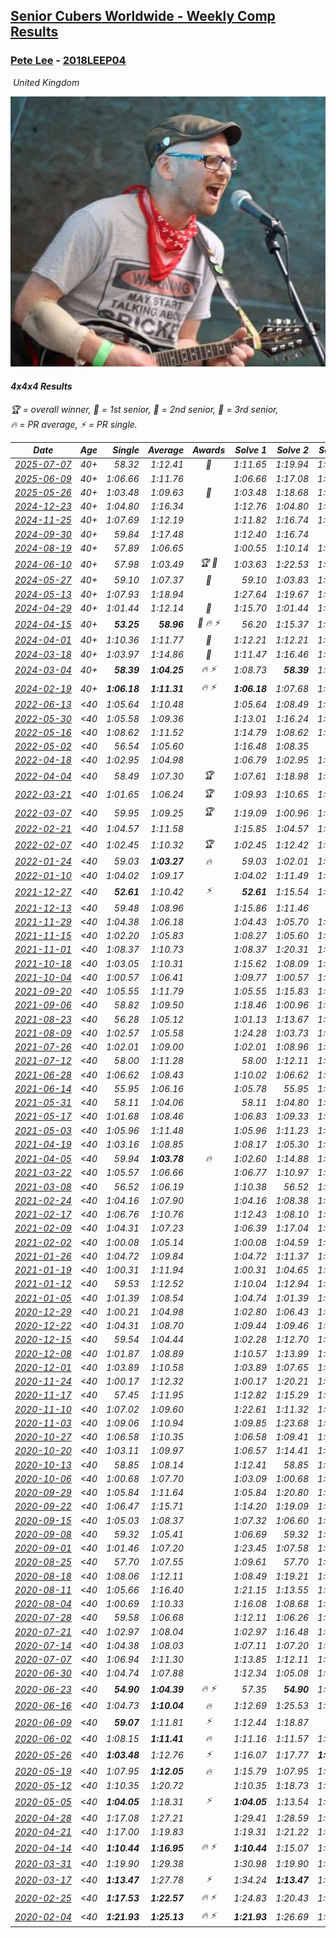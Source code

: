 <style>table {white-space: nowrap;}</style>
<link rel="stylesheet" type="text/css" href="/scw-comp/css/flags.css" />

## [Senior Cubers Worldwide - Weekly Comp Results](/scw-comp/results/)
### [Pete Lee](README.md) - [2018LEEP04](https://www.worldcubeassociation.org/persons/2018LEEP04?event=444)

<i class="flag flag-GB" />&nbsp;United Kingdom

![Pete Lee](1574700550.jpg)

#### 4x4x4 Results

<span style="white-space: nowrap;">🏆 = overall winner</span>, <span style="white-space: nowrap;">🥇 = 1st senior</span>, <span style="white-space: nowrap;">🥈 = 2nd senior</span>, <span style="white-space: nowrap;">🥉 = 3rd senior</span>, <span style="white-space: nowrap;">🔥 = PR average</span>, <span style="white-space: nowrap;">⚡ = PR single</span>.

| Date | Age | Single | Average | Awards | Solve 1 | Solve 2 | Solve 3 | Solve 4 | Solve 5 | Video |
| :--: | :--: | --: | --: | :--: | --: | --: | --: | --: | --: | :-- |
| [2025-07-07](../../results/2025-07-07/444.md) | 40+ | 58.32 | 1:12.41 | 🥉 | 1:11.65 | 1:19.94 | 1:34.25 | 58.32 | 1:05.64 | [Desktop](https://www.facebook.com/events/1058133109253286/permalink/1067383301661600) / [Mobile](https://m.facebook.com/events/1058133109253286?view=permalink&id=1067383301661600) |
| [2025-06-09](../../results/2025-06-09/444.md) | 40+ | 1:06.66 | 1:11.76 |  | 1:06.66 | 1:17.08 | 1:16.62 | 1:06.97 | 1:11.68 | [Desktop](https://www.facebook.com/events/2080552229022879/permalink/2091209071290528) / [Mobile](https://m.facebook.com/events/2080552229022879?view=permalink&id=2091209071290528) |
| [2025-05-26](../../results/2025-05-26/444.md) | 40+ | 1:03.48 | 1:09.63 | 🥉 | 1:03.48 | 1:18.68 | 1:13.70 | 1:05.79 | 1:09.40 | [Desktop](https://www.facebook.com/events/682673204539262/permalink/692027800270469) / [Mobile](https://m.facebook.com/events/682673204539262?view=permalink&id=692027800270469) |
| [2024-12-23](../../results/2024-12-23/444.md) | 40+ | 1:04.80 | 1:16.34 |  | 1:12.76 | 1:04.80 | 1:14.03 | 1:22.22 | 1:22.74 | [Desktop](https://www.facebook.com/events/611146718114819/permalink/615709984325159) / [Mobile](https://m.facebook.com/events/611146718114819?view=permalink&id=615709984325159) |
| [2024-11-25](../../results/2024-11-25/444.md) | 40+ | 1:07.69 | 1:12.19 |  | 1:11.82 | 1:16.74 | 1:12.53 | 1:12.23 | 1:07.69 | [Desktop](https://www.facebook.com/events/568276315811932/permalink/576708014968762) / [Mobile](https://m.facebook.com/events/568276315811932?view=permalink&id=576708014968762) |
| [2024-09-30](../../results/2024-09-30/444.md) | 40+ | 59.84 | 1:17.48 |  | 1:12.40 | 1:16.74 | 59.84 | 1:23.30 | 1:27.88 | [Desktop](https://www.facebook.com/events/1448319499191380/permalink/1457936831562980) / [Mobile](https://m.facebook.com/events/1448319499191380?view=permalink&id=1457936831562980) |
| [2024-08-19](../../results/2024-08-19/444.md) | 40+ | 57.89 | 1:06.65 |  | 1:00.55 | 1:10.14 | 1:09.27 | 1:11.70 | 57.89 | [Desktop](https://www.facebook.com/events/969856414942868/permalink/978132860781890) / [Mobile](https://m.facebook.com/events/969856414942868?view=permalink&id=978132860781890) |
| [2024-06-10](../../results/2024-06-10/444.md) | 40+ | 57.98 | 1:03.49 | 🏆 🥇 | 1:03.63 | 1:22.53 | 1:03.06 | 1:03.77 | 57.98 | [Desktop](https://www.facebook.com/events/804039971828225/permalink/807233281508894) / [Mobile](https://m.facebook.com/events/804039971828225?view=permalink&id=807233281508894) |
| [2024-05-27](../../results/2024-05-27/444.md) | 40+ | 59.10 | 1:07.37 | 🥉 | 59.10 | 1:03.83 | 1:17.12 | 1:09.73 | 1:08.54 | [Desktop](https://www.facebook.com/events/476090921456450/permalink/483927307339478) / [Mobile](https://m.facebook.com/events/476090921456450?view=permalink&id=483927307339478) |
| [2024-05-13](../../results/2024-05-13/444.md) | 40+ | 1:07.93 | 1:18.94 |  | 1:27.64 | 1:19.67 | 1:07.93 | 1:19.16 | 1:18.00 | [Desktop](https://www.facebook.com/events/849366597233542/permalink/858592579644277) / [Mobile](https://m.facebook.com/events/849366597233542?view=permalink&id=858592579644277) |
| [2024-04-29](../../results/2024-04-29/444.md) | 40+ | 1:01.44 | 1:12.14 | 🥉 | 1:15.70 | 1:01.44 | 1:23.92 | 1:10.57 | 1:10.15 | [Desktop](https://www.facebook.com/events/457727373442774/permalink/466490342566477) / [Mobile](https://m.facebook.com/events/457727373442774?view=permalink&id=466490342566477) |
| [2024-04-15](../../results/2024-04-15/444.md) | 40+ | **53.25** | **58.96** | 🥈 🔥 ⚡ | 56.20 | 1:15.37 | 1:03.80 | **53.25** | 56.89 | [Desktop](https://www.facebook.com/events/824973009507415/permalink/832045538800162) / [Mobile](https://m.facebook.com/events/824973009507415?view=permalink&id=832045538800162) |
| [2024-04-01](../../results/2024-04-01/444.md) | 40+ | 1:10.36 | 1:11.77 | 🥉 | 1:12.21 | 1:12.21 | 1:10.36 | 1:10.88 | 1:15.80 | [Desktop](https://www.facebook.com/events/3767623586842150/permalink/3776032652667910) / [Mobile](https://m.facebook.com/events/3767623586842150?view=permalink&id=3776032652667910) |
| [2024-03-18](../../results/2024-03-18/444.md) | 40+ | 1:03.97 | 1:14.86 | 🥉 | 1:11.47 | 1:16.46 | 1:16.66 | 1:03.97 | DNF | [Desktop](https://www.facebook.com/events/386186517521787/permalink/394154786724960) / [Mobile](https://m.facebook.com/events/386186517521787?view=permalink&id=394154786724960) |
| [2024-03-04](../../results/2024-03-04/444.md) | 40+ | **58.39** | **1:04.25** | 🔥 ⚡ | 1:08.73 | **58.39** | 1:04.74 | 1:02.02 | 1:06.00 | [Desktop](https://www.facebook.com/events/3564311457163699/permalink/3572280569700121) / [Mobile](https://m.facebook.com/events/3564311457163699?view=permalink&id=3572280569700121) |
| [2024-02-19](../../results/2024-02-19/444.md) | 40+ | **1:06.18** | **1:11.31** | 🔥 ⚡ | **1:06.18** | 1:07.68 | 1:10.24 | 1:33.45 | 1:16.00 | [Desktop](https://www.facebook.com/events/937364477878870/permalink/944347817180536) / [Mobile](https://m.facebook.com/events/937364477878870?view=permalink&id=944347817180536) |
| [2022-06-13](../../results/2022-06-13/444.md) | <40 | 1:05.64 | 1:10.48 |  | 1:05.64 | 1:08.49 | 1:20.46 | 1:14.37 | 1:08.57 | [Desktop](https://www.facebook.com/events/515728940298305/permalink/522891512915381) / [Mobile](https://m.facebook.com/events/515728940298305?view=permalink&id=522891512915381) |
| [2022-05-30](../../results/2022-05-30/444.md) | <40 | 1:05.58 | 1:09.36 |  | 1:13.01 | 1:16.24 | 1:07.41 | 1:05.58 | 1:07.65 | [Desktop](https://www.facebook.com/events/1031249797503298/permalink/1039674686660809) / [Mobile](https://m.facebook.com/events/1031249797503298?view=permalink&id=1039674686660809) |
| [2022-05-16](../../results/2022-05-16/444.md) | <40 | 1:08.62 | 1:11.52 |  | 1:14.79 | 1:08.62 | 1:11.10 | 1:10.58 | 1:12.89 | [Desktop](https://www.facebook.com/events/335240368547011/permalink/342986967772351) / [Mobile](https://m.facebook.com/events/335240368547011?view=permalink&id=342986967772351) |
| [2022-05-02](../../results/2022-05-02/444.md) | <40 | 56.54 | 1:05.60 |  | 1:16.48 | 1:08.35 | 56.54 | 1:06.44 | 1:02.02 | [Desktop](https://www.facebook.com/events/766988371376362/permalink/772111880864011) / [Mobile](https://m.facebook.com/events/766988371376362?view=permalink&id=772111880864011) |
| [2022-04-18](../../results/2022-04-18/444.md) | <40 | 1:02.95 | 1:04.98 |  | 1:06.79 | 1:02.95 | 1:03.84 | 1:08.38 | 1:04.30 | [Desktop](https://www.facebook.com/events/651121915952604/permalink/655728205491975) / [Mobile](https://m.facebook.com/events/651121915952604?view=permalink&id=655728205491975) |
| [2022-04-04](../../results/2022-04-04/444.md) | <40 | 58.49 | 1:07.30 | 🏆 | 1:07.61 | 1:18.98 | 1:03.64 | 1:10.65 | 58.49 | [Desktop](https://www.facebook.com/events/405703218032158/permalink/412479560687857) / [Mobile](https://m.facebook.com/events/405703218032158?view=permalink&id=412479560687857) |
| [2022-03-21](../../results/2022-03-21/444.md) | <40 | 1:01.65 | 1:06.24 | 🏆 | 1:09.93 | 1:10.65 | 1:04.86 | 1:03.92 | 1:01.65 | [Desktop](https://www.facebook.com/events/498666361787423/permalink/507082617612464) / [Mobile](https://m.facebook.com/events/498666361787423?view=permalink&id=507082617612464) |
| [2022-03-07](../../results/2022-03-07/444.md) | <40 | 59.95 | 1:09.25 | 🏆 | 1:19.09 | 1:00.96 | 1:18.27 | 1:08.51 | 59.95 | [Desktop](https://www.facebook.com/events/535512814493645/permalink/539007430810850) / [Mobile](https://m.facebook.com/events/535512814493645?view=permalink&id=539007430810850) |
| [2022-02-21](../../results/2022-02-21/444.md) | <40 | 1:04.57 | 1:11.58 |  | 1:15.85 | 1:04.57 | 1:06.71 | 1:22.02 | 1:12.19 | [Desktop](https://www.facebook.com/events/627504321814800/permalink/631344294764136) / [Mobile](https://m.facebook.com/events/627504321814800?view=permalink&id=631344294764136) |
| [2022-02-07](../../results/2022-02-07/444.md) | <40 | 1:02.45 | 1:10.32 | 🏆 | 1:02.45 | 1:12.42 | 1:22.08 | 1:10.95 | 1:07.60 | [Desktop](https://www.facebook.com/events/348205073823528/permalink/355747843069251) / [Mobile](https://m.facebook.com/events/348205073823528?view=permalink&id=355747843069251) |
| [2022-01-24](../../results/2022-01-24/444.md) | <40 | 59.03 | **1:03.27** | 🔥 | 59.03 | 1:02.01 | 1:03.92 | 1:03.88 | 1:13.03 | [Desktop](https://www.facebook.com/events/344062540912272/permalink/352492116735981) / [Mobile](https://m.facebook.com/events/344062540912272?view=permalink&id=352492116735981) |
| [2022-01-10](../../results/2022-01-10/444.md) | <40 | 1:04.02 | 1:09.17 |  | 1:04.02 | 1:11.49 | 1:18.49 | 1:08.27 | 1:07.74 | [Desktop](https://www.facebook.com/events/895021754505723/permalink/902426963765202) / [Mobile](https://m.facebook.com/events/895021754505723?view=permalink&id=902426963765202) |
| [2021-12-27](../../results/2021-12-27/444.md) | <40 | **52.61** | 1:10.42 | ⚡ | **52.61** | 1:15.54 | 1:04.86 | 1:15.43 | 1:10.96 | [Desktop](https://www.facebook.com/events/364077578855426/permalink/372172898045894) / [Mobile](https://m.facebook.com/events/364077578855426?view=permalink&id=372172898045894) |
| [2021-12-13](../../results/2021-12-13/444.md) | <40 | 59.48 | 1:08.96 |  | 1:15.86 | 1:11.46 | 59.48 | 1:06.86 | 1:08.57 | [Desktop](https://www.facebook.com/events/924976574796430/permalink/928187347808686) / [Mobile](https://m.facebook.com/events/924976574796430?view=permalink&id=928187347808686) |
| [2021-11-29](../../results/2021-11-29/444.md) | <40 | 1:04.38 | 1:06.18 |  | 1:04.43 | 1:05.70 | 1:08.41 | 1:04.38 | 1:17.79 | [Desktop](https://www.facebook.com/events/293852429335502/permalink/297867612267317) / [Mobile](https://m.facebook.com/events/293852429335502?view=permalink&id=297867612267317) |
| [2021-11-15](../../results/2021-11-15/444.md) | <40 | 1:02.20 | 1:05.83 |  | 1:08.27 | 1:05.60 | 1:25.58 | 1:02.20 | 1:03.62 | [Desktop](https://www.facebook.com/events/1073199523496198/permalink/1076792619803555) / [Mobile](https://m.facebook.com/events/1073199523496198?view=permalink&id=1076792619803555) |
| [2021-11-01](../../results/2021-11-01/444.md) | <40 | 1:08.37 | 1:10.73 |  | 1:08.37 | 1:20.31 | 1:09.83 | 1:11.86 | 1:10.51 | [Desktop](https://www.facebook.com/events/1122485874951081/permalink/1126744451191890) / [Mobile](https://m.facebook.com/events/1122485874951081?view=permalink&id=1126744451191890) |
| [2021-10-18](../../results/2021-10-18/444.md) | <40 | 1:03.05 | 1:10.31 |  | 1:15.62 | 1:08.09 | 1:03.05 | 1:07.23 | 1:52.77 | [Desktop](https://www.facebook.com/events/917344582209340/permalink/922173081726490) / [Mobile](https://m.facebook.com/events/917344582209340?view=permalink&id=922173081726490) |
| [2021-10-04](../../results/2021-10-04/444.md) | <40 | 1:00.57 | 1:06.41 |  | 1:09.77 | 1:00.57 | 1:10.23 | 1:01.69 | 1:07.77 | [Desktop](https://www.facebook.com/events/150603127207792/permalink/158628983071873) / [Mobile](https://m.facebook.com/events/150603127207792?view=permalink&id=158628983071873) |
| [2021-09-20](../../results/2021-09-20/444.md) | <40 | 1:05.55 | 1:11.79 |  | 1:05.55 | 1:15.83 | 1:10.00 | 1:11.54 | 1:13.82 | [Desktop](https://www.facebook.com/events/4223726381008841/permalink/4246258928755586) / [Mobile](https://m.facebook.com/events/4223726381008841?view=permalink&id=4246258928755586) |
| [2021-09-06](../../results/2021-09-06/444.md) | <40 | 58.82 | 1:09.50 |  | 1:18.46 | 1:00.96 | 1:15.09 | 1:12.45 | 58.82 | [Desktop](https://www.facebook.com/events/899313470960376/permalink/903626163862440) / [Mobile](https://m.facebook.com/events/899313470960376?view=permalink&id=903626163862440) |
| [2021-08-23](../../results/2021-08-23/444.md) | <40 | 56.28 | 1:05.12 |  | 1:01.13 | 1:13.67 | 1:05.36 | 1:08.86 | 56.28 | [Desktop](https://www.facebook.com/events/1108693076205590/permalink/1117604428647788) / [Mobile](https://m.facebook.com/events/1108693076205590?view=permalink&id=1117604428647788) |
| [2021-08-09](../../results/2021-08-09/444.md) | <40 | 1:02.57 | 1:05.58 |  | 1:24.28 | 1:03.73 | 1:02.57 | 1:08.63 | 1:04.37 | [Desktop](https://www.facebook.com/events/2863148610663733/permalink/2872155406429720) / [Mobile](https://m.facebook.com/events/2863148610663733?view=permalink&id=2872155406429720) |
| [2021-07-26](../../results/2021-07-26/444.md) | <40 | 1:02.01 | 1:09.00 |  | 1:02.01 | 1:08.96 | 1:17.39 | 1:13.09 | 1:04.96 | [Desktop](https://www.facebook.com/events/210838191047415/permalink/220265066771394) / [Mobile](https://m.facebook.com/events/210838191047415?view=permalink&id=220265066771394) |
| [2021-07-12](../../results/2021-07-12/444.md) | <40 | 58.00 | 1:11.28 |  | 58.00 | 1:12.11 | 1:16.15 | 1:12.75 | 1:08.97 | [Desktop](https://www.facebook.com/events/3019269651530977/permalink/3034396500018292) / [Mobile](https://m.facebook.com/events/3019269651530977?view=permalink&id=3034396500018292) |
| [2021-06-28](../../results/2021-06-28/444.md) | <40 | 1:06.62 | 1:08.43 |  | 1:10.02 | 1:06.62 | 1:06.62 | 1:08.65 | 1:13.27 | [Desktop](https://www.facebook.com/events/248738199926629/permalink/253937302740052) / [Mobile](https://m.facebook.com/events/248738199926629?view=permalink&id=253937302740052) |
| [2021-06-14](../../results/2021-06-14/444.md) | <40 | 55.95 | 1:06.16 |  | 1:05.78 | 55.95 | 1:13.11 | 1:02.01 | 1:10.70 | [Desktop](https://www.facebook.com/events/833966864162581/permalink/842109153348352) / [Mobile](https://m.facebook.com/events/833966864162581?view=permalink&id=842109153348352) |
| [2021-05-31](../../results/2021-05-31/444.md) | <40 | 58.11 | 1:04.06 |  | 58.11 | 1:04.80 | 1:06.08 | 1:01.31 | 1:11.14 | [Desktop](https://www.facebook.com/events/1677723082618127/permalink/1686040181786417) / [Mobile](https://m.facebook.com/events/1677723082618127?view=permalink&id=1686040181786417) |
| [2021-05-17](../../results/2021-05-17/444.md) | <40 | 1:01.68 | 1:08.46 |  | 1:06.83 | 1:09.33 | 1:14.92 | 1:01.68 | 1:09.22 | [Desktop](https://www.facebook.com/events/373354890741855/permalink/377512433659434) / [Mobile](https://m.facebook.com/events/373354890741855?view=permalink&id=377512433659434) |
| [2021-05-03](../../results/2021-05-03/444.md) | <40 | 1:05.96 | 1:11.48 |  | 1:05.96 | 1:11.23 | 1:11.94 | 1:11.27 | 1:13.94 | [Desktop](https://www.facebook.com/events/158701836186375/permalink/166337698756122) / [Mobile](https://m.facebook.com/events/158701836186375?view=permalink&id=166337698756122) |
| [2021-04-19](../../results/2021-04-19/444.md) | <40 | 1:03.16 | 1:08.85 |  | 1:08.17 | 1:05.30 | 1:13.09 | 1:16.61 | 1:03.16 | [Desktop](https://www.facebook.com/events/1009195762821458/permalink/1017226465351721) / [Mobile](https://m.facebook.com/events/1009195762821458?view=permalink&id=1017226465351721) |
| [2021-04-05](../../results/2021-04-05/444.md) | <40 | 59.94 | **1:03.78** | 🔥 | 1:02.60 | 1:14.88 | 1:02.76 | 1:05.99 | 59.94 | [Desktop](https://www.facebook.com/events/2619499895016321/permalink/2624215264544784) / [Mobile](https://m.facebook.com/events/2619499895016321?view=permalink&id=2624215264544784) |
| [2021-03-22](../../results/2021-03-22/444.md) | <40 | 1:05.57 | 1:06.66 |  | 1:06.77 | 1:10.97 | 1:07.49 | 1:05.57 | 1:05.72 | [Desktop](https://www.facebook.com/events/2537500386546221/permalink/2541297586166501) / [Mobile](https://m.facebook.com/events/2537500386546221?view=permalink&id=2541297586166501) |
| [2021-03-08](../../results/2021-03-08/444.md) | <40 | 56.52 | 1:06.19 |  | 1:10.38 | 56.52 | 1:01.99 | 1:06.21 | 1:27.99 | [Desktop](https://www.facebook.com/events/161142189072151/permalink/166848628501507) / [Mobile](https://m.facebook.com/events/161142189072151?view=permalink&id=166848628501507) |
| [2021-02-24](../../results/2021-02-24/444.md) | <40 | 1:04.16 | 1:07.90 |  | 1:04.16 | 1:08.38 | 1:06.39 | 1:08.93 | 1:14.84 | [Desktop](https://www.facebook.com/events/256148192722702/permalink/259416769062511) / [Mobile](https://m.facebook.com/events/256148192722702?view=permalink&id=259416769062511) |
| [2021-02-17](../../results/2021-02-17/444.md) | <40 | 1:06.76 | 1:10.76 |  | 1:12.43 | 1:08.10 | 1:12.92 | 1:06.76 | 1:11.76 | [Desktop](https://www.facebook.com/events/1341827372862028/permalink/1343320182712747) / [Mobile](https://m.facebook.com/events/1341827372862028?view=permalink&id=1343320182712747) |
| [2021-02-09](../../results/2021-02-09/444.md) | <40 | 1:04.31 | 1:07.23 |  | 1:06.39 | 1:17.04 | 1:04.31 | 1:05.43 | 1:09.87 | [Desktop](https://www.facebook.com/events/1072787469872680/permalink/1075037299647697) / [Mobile](https://m.facebook.com/events/1072787469872680?view=permalink&id=1075037299647697) |
| [2021-02-02](../../results/2021-02-02/444.md) | <40 | 1:00.08 | 1:05.14 |  | 1:00.08 | 1:04.59 | 1:09.55 | 1:03.40 | 1:07.42 | [Desktop](https://www.facebook.com/events/419241732746821/permalink/421025732568421) / [Mobile](https://m.facebook.com/events/419241732746821?view=permalink&id=421025732568421) |
| [2021-01-26](../../results/2021-01-26/444.md) | <40 | 1:04.72 | 1:09.84 |  | 1:04.72 | 1:11.37 | 1:07.02 | 1:11.14 | DNF | [Desktop](https://www.facebook.com/events/886756952081472/permalink/888942635196237) / [Mobile](https://m.facebook.com/events/886756952081472?view=permalink&id=888942635196237) |
| [2021-01-19](../../results/2021-01-19/444.md) | <40 | 1:00.31 | 1:11.94 |  | 1:00.31 | 1:04.65 | 1:08.97 | DNF | 1:22.19 | [Desktop](https://www.facebook.com/events/801984480354340/permalink/803477243538397) / [Mobile](https://m.facebook.com/events/801984480354340?view=permalink&id=803477243538397) |
| [2021-01-12](../../results/2021-01-12/444.md) | <40 | 59.53 | 1:12.52 |  | 1:10.04 | 1:12.94 | 1:14.57 | 59.53 | 1:16.53 | [Desktop](https://www.facebook.com/events/412251730086008/permalink/414031893241325) / [Mobile](https://m.facebook.com/events/412251730086008?view=permalink&id=414031893241325) |
| [2021-01-05](../../results/2021-01-05/444.md) | <40 | 1:01.39 | 1:08.54 |  | 1:04.74 | 1:01.39 | 1:13.55 | 1:07.33 | 1:14.80 | [Desktop](https://www.facebook.com/events/438895340619582/permalink/441040477071735) / [Mobile](https://m.facebook.com/events/438895340619582?view=permalink&id=441040477071735) |
| [2020-12-29](../../results/2020-12-29/444.md) | <40 | 1:00.21 | 1:04.98 |  | 1:02.80 | 1:06.43 | 1:05.72 | 1:00.21 | 1:17.51 | [Desktop](https://www.facebook.com/events/1086076581855919/permalink/1088779111585666) / [Mobile](https://m.facebook.com/events/1086076581855919?view=permalink&id=1088779111585666) |
| [2020-12-22](../../results/2020-12-22/444.md) | <40 | 1:04.31 | 1:08.70 |  | 1:09.44 | 1:09.46 | 1:07.19 | 1:04.31 | 1:20.84 | [Desktop](https://www.facebook.com/events/202563571576862/permalink/204604308039455) / [Mobile](https://m.facebook.com/events/202563571576862?view=permalink&id=204604308039455) |
| [2020-12-15](../../results/2020-12-15/444.md) | <40 | 59.54 | 1:04.44 |  | 1:02.28 | 1:12.70 | 1:07.13 | 1:03.92 | 59.54 | [Desktop](https://www.facebook.com/events/380879093195746/permalink/384339859516336) / [Mobile](https://m.facebook.com/events/380879093195746?view=permalink&id=384339859516336) |
| [2020-12-08](../../results/2020-12-08/444.md) | <40 | 1:01.87 | 1:08.89 |  | 1:10.57 | 1:13.99 | 1:01.87 | 1:06.82 | 1:09.28 | [Desktop](https://www.facebook.com/events/209111367450307/permalink/211751080519669) / [Mobile](https://m.facebook.com/events/209111367450307?view=permalink&id=211751080519669) |
| [2020-12-01](../../results/2020-12-01/444.md) | <40 | 1:03.89 | 1:10.58 |  | 1:03.89 | 1:07.65 | 1:11.65 | 1:12.43 | 1:12.57 | [Desktop](https://www.facebook.com/events/1067911153659963/permalink/1070698346714577) / [Mobile](https://m.facebook.com/events/1067911153659963?view=permalink&id=1070698346714577) |
| [2020-11-24](../../results/2020-11-24/444.md) | <40 | 1:00.17 | 1:12.32 |  | 1:00.17 | 1:20.21 | 1:13.00 | 1:08.59 | 1:15.37 | [Desktop](https://www.facebook.com/events/383885642947563/permalink/387160735953387) / [Mobile](https://m.facebook.com/events/383885642947563?view=permalink&id=387160735953387) |
| [2020-11-17](../../results/2020-11-17/444.md) | <40 | 57.45 | 1:11.95 |  | 1:12.82 | 1:15.29 | 1:07.73 | 57.45 | 1:19.97 | [Desktop](https://www.facebook.com/events/385577379164063/permalink/388245622230572) / [Mobile](https://m.facebook.com/events/385577379164063?view=permalink&id=388245622230572) |
| [2020-11-10](../../results/2020-11-10/444.md) | <40 | 1:07.02 | 1:09.60 |  | 1:22.61 | 1:11.32 | 1:07.02 | 1:07.21 | 1:10.28 | [Desktop](https://www.facebook.com/events/2956286364603224/permalink/2962447210653806) / [Mobile](https://m.facebook.com/events/2956286364603224?view=permalink&id=2962447210653806) |
| [2020-11-03](../../results/2020-11-03/444.md) | <40 | 1:09.06 | 1:10.94 |  | 1:09.85 | 1:23.68 | 1:11.93 | 1:11.03 | 1:09.06 | [Desktop](https://www.facebook.com/events/391709741873523/permalink/396196594758171) / [Mobile](https://m.facebook.com/events/391709741873523?view=permalink&id=396196594758171) |
| [2020-10-27](../../results/2020-10-27/444.md) | <40 | 1:06.58 | 1:10.35 |  | 1:06.58 | 1:09.41 | 1:17.48 | 1:14.76 | 1:06.88 | [Desktop](https://www.facebook.com/events/1621959871298390/permalink/1626846787476365) / [Mobile](https://m.facebook.com/events/1621959871298390?view=permalink&id=1626846787476365) |
| [2020-10-20](../../results/2020-10-20/444.md) | <40 | 1:03.11 | 1:09.97 |  | 1:06.57 | 1:14.41 | 1:15.29 | 1:08.93 | 1:03.11 | [Desktop](https://www.facebook.com/events/758279974902955/permalink/762416451155974) / [Mobile](https://m.facebook.com/events/758279974902955?view=permalink&id=762416451155974) |
| [2020-10-13](../../results/2020-10-13/444.md) | <40 | 58.85 | 1:08.14 |  | 1:12.41 | 58.85 | 1:07.08 | 1:08.92 | 1:08.41 | [Desktop](https://www.facebook.com/events/746942356162446/permalink/751521159037899) / [Mobile](https://m.facebook.com/events/746942356162446?view=permalink&id=751521159037899) |
| [2020-10-06](../../results/2020-10-06/444.md) | <40 | 1:00.68 | 1:07.70 |  | 1:03.09 | 1:00.68 | 1:08.34 | 1:11.68 | DNF | [Desktop](https://www.facebook.com/events/2766581680255939/permalink/2771428273104613) / [Mobile](https://m.facebook.com/events/2766581680255939?view=permalink&id=2771428273104613) |
| [2020-09-29](../../results/2020-09-29/444.md) | <40 | 1:05.84 | 1:11.64 |  | 1:05.84 | 1:20.80 | 1:10.79 | 1:17.73 | 1:06.41 | [Desktop](https://www.facebook.com/events/427181104911253/permalink/430133827949314) / [Mobile](https://m.facebook.com/events/427181104911253?view=permalink&id=430133827949314) |
| [2020-09-22](../../results/2020-09-22/444.md) | <40 | 1:06.47 | 1:15.71 |  | 1:14.20 | 1:19.09 | 1:06.47 | 1:23.57 | 1:13.85 | [Desktop](https://www.facebook.com/events/342541897161786/permalink/345616436854332) / [Mobile](https://m.facebook.com/events/342541897161786?view=permalink&id=345616436854332) |
| [2020-09-15](../../results/2020-09-15/444.md) | <40 | 1:05.03 | 1:08.37 |  | 1:07.32 | 1:06.60 | 1:05.03 | 1:11.20 | 1:12.65 | [Desktop](https://www.facebook.com/events/655903882008117/permalink/659128131685692) / [Mobile](https://m.facebook.com/events/655903882008117?view=permalink&id=659128131685692) |
| [2020-09-08](../../results/2020-09-08/444.md) | <40 | 59.32 | 1:05.41 |  | 1:06.69 | 59.32 | 1:01.63 | 1:07.92 | 1:14.59 | [Desktop](https://www.facebook.com/events/342884623427933/permalink/346254989757563) / [Mobile](https://m.facebook.com/events/342884623427933?view=permalink&id=346254989757563) |
| [2020-09-01](../../results/2020-09-01/444.md) | <40 | 1:01.46 | 1:07.20 |  | 1:23.45 | 1:07.58 | 1:07.75 | 1:06.28 | 1:01.46 | [Desktop](https://www.facebook.com/events/987180995036806/permalink/990190201402552) / [Mobile](https://m.facebook.com/events/987180995036806?view=permalink&id=990190201402552) |
| [2020-08-25](../../results/2020-08-25/444.md) | <40 | 57.70 | 1:07.55 |  | 1:09.61 | 57.70 | 1:04.91 | 1:10.98 | 1:08.12 | [Desktop](https://www.facebook.com/events/375269430142971/permalink/378769293126318) / [Mobile](https://m.facebook.com/events/375269430142971?view=permalink&id=378769293126318) |
| [2020-08-18](../../results/2020-08-18/444.md) | <40 | 1:08.06 | 1:12.11 |  | 1:08.49 | 1:19.21 | 1:14.90 | 1:12.95 | 1:08.06 | [Desktop](https://www.facebook.com/events/3231806576868309/permalink/3243147095734257) / [Mobile](https://m.facebook.com/events/3231806576868309?view=permalink&id=3243147095734257) |
| [2020-08-11](../../results/2020-08-11/444.md) | <40 | 1:05.66 | 1:16.40 |  | 1:21.15 | 1:13.55 | 1:14.50 | 1:05.66 | DNF | [Desktop](https://www.facebook.com/events/1112228215845470/permalink/1117010005367291) / [Mobile](https://m.facebook.com/events/1112228215845470?view=permalink&id=1117010005367291) |
| [2020-08-04](../../results/2020-08-04/444.md) | <40 | 1:00.69 | 1:10.33 |  | 1:16.08 | 1:08.68 | 1:20.26 | 1:00.69 | 1:06.24 | [Desktop](https://www.facebook.com/events/770016233779888/permalink/773921030056075) / [Mobile](https://m.facebook.com/events/770016233779888?view=permalink&id=773921030056075) |
| [2020-07-28](../../results/2020-07-28/444.md) | <40 | 59.58 | 1:06.68 |  | 1:12.11 | 1:06.26 | 1:08.12 | 59.58 | 1:05.66 | [Desktop](https://www.facebook.com/events/299658408049797/permalink/303863320962639) / [Mobile](https://m.facebook.com/events/299658408049797?view=permalink&id=303863320962639) |
| [2020-07-21](../../results/2020-07-21/444.md) | <40 | 1:02.97 | 1:08.04 |  | 1:02.97 | 1:16.48 | 1:03.60 | 1:12.20 | 1:08.32 | [Desktop](https://www.facebook.com/events/3081159145282455/permalink/3097231517008551) / [Mobile](https://m.facebook.com/events/3081159145282455?view=permalink&id=3097231517008551) |
| [2020-07-14](../../results/2020-07-14/444.md) | <40 | 1:04.38 | 1:08.03 |  | 1:07.11 | 1:07.20 | 1:21.18 | 1:04.38 | 1:09.77 | [Desktop](https://www.facebook.com/events/2729568740635198/permalink/2731322673793138) / [Mobile](https://m.facebook.com/events/2729568740635198?view=permalink&id=2731322673793138) |
| [2020-07-07](../../results/2020-07-07/444.md) | <40 | 1:06.94 | 1:11.30 |  | 1:13.85 | 1:12.11 | 1:06.94 | 1:10.95 | 1:10.85 | [Desktop](https://www.facebook.com/events/307625317040136/permalink/309724146830253) / [Mobile](https://m.facebook.com/events/307625317040136?view=permalink&id=309724146830253) |
| [2020-06-30](../../results/2020-06-30/444.md) | <40 | 1:04.74 | 1:07.88 |  | 1:12.34 | 1:05.08 | 1:04.74 | 1:06.23 | 1:28.91 | [Desktop](https://www.facebook.com/events/284746466306313/permalink/287495892698037) / [Mobile](https://m.facebook.com/events/284746466306313?view=permalink&id=287495892698037) |
| [2020-06-23](../../results/2020-06-23/444.md) | <40 | **54.90** | **1:04.39** | 🔥 ⚡ | 57.35 | **54.90** | 1:02.22 | 1:13.61 | 1:16.18 | [Desktop](https://www.facebook.com/events/268636114456043/permalink/270820800904241) / [Mobile](https://m.facebook.com/events/268636114456043?view=permalink&id=270820800904241) |
| [2020-06-16](../../results/2020-06-16/444.md) | <40 | 1:04.73 | **1:10.04** | 🔥 | 1:12.69 | 1:25.53 | 1:05.41 | 1:12.01 | 1:04.73 | [Desktop](https://www.facebook.com/events/256188575607890/permalink/258410475385700) / [Mobile](https://m.facebook.com/events/256188575607890?view=permalink&id=258410475385700) |
| [2020-06-09](../../results/2020-06-09/444.md) | <40 | **59.07** | 1:11.81 | ⚡ | 1:12.44 | 1:18.87 | **59.07** | 1:10.70 | 1:12.28 | [Desktop](https://www.facebook.com/events/1130228284009045/permalink/1132826750415865) / [Mobile](https://m.facebook.com/events/1130228284009045?view=permalink&id=1132826750415865) |
| [2020-06-02](../../results/2020-06-02/444.md) | <40 | 1:08.15 | **1:11.41** | 🔥 | 1:11.16 | 1:11.57 | 1:08.15 | 2:17.35 | 1:11.49 | [Desktop](https://www.facebook.com/events/573401076937046/permalink/576122943331526) / [Mobile](https://m.facebook.com/events/573401076937046?view=permalink&id=576122943331526) |
| [2020-05-26](../../results/2020-05-26/444.md) | <40 | **1:03.48** | 1:12.76 | ⚡ | 1:16.07 | 1:17.77 | **1:03.48** | 1:25.19 | 1:04.43 | [Desktop](https://www.facebook.com/events/637852836799991/permalink/639823749936233) / [Mobile](https://m.facebook.com/events/637852836799991?view=permalink&id=639823749936233) |
| [2020-05-19](../../results/2020-05-19/444.md) | <40 | 1:07.95 | **1:12.05** | 🔥 | 1:15.79 | 1:07.95 | 1:09.74 | 1:10.61 | 1:45.26 | [Desktop](https://www.facebook.com/events/201300894172579/permalink/203097117326290) / [Mobile](https://m.facebook.com/events/201300894172579?view=permalink&id=203097117326290) |
| [2020-05-12](../../results/2020-05-12/444.md) | <40 | 1:10.35 | 1:20.72 |  | 1:10.35 | 1:18.73 | 1:18.72 | 1:24.70 | 1:25.47 | [Desktop](https://www.facebook.com/events/276138643524223/permalink/280314056440015) / [Mobile](https://m.facebook.com/events/276138643524223?view=permalink&id=280314056440015) |
| [2020-05-05](../../results/2020-05-05/444.md) | <40 | **1:04.05** | 1:18.31 | ⚡ | **1:04.05** | 1:13.54 | 1:18.71 | 1:22.67 | 1:35.39 | [Desktop](https://www.facebook.com/events/557526585195168/permalink/559799351634558) / [Mobile](https://m.facebook.com/events/557526585195168?view=permalink&id=559799351634558) |
| [2020-04-28](../../results/2020-04-28/444.md) | <40 | 1:17.08 | 1:27.21 |  | 1:29.41 | 1:28.59 | 1:29.92 | 1:17.08 | 1:23.63 | [Desktop](https://www.facebook.com/events/543220986391837/permalink/545139229533346) / [Mobile](https://m.facebook.com/events/543220986391837?view=permalink&id=545139229533346) |
| [2020-04-21](../../results/2020-04-21/444.md) | <40 | 1:17.00 | 1:19.83 |  | 1:19.31 | 1:21.22 | 1:22.71 | 1:17.00 | 1:18.95 | [Desktop](https://www.facebook.com/events/538096063773916/permalink/540558113527711) / [Mobile](https://m.facebook.com/events/538096063773916?view=permalink&id=540558113527711) |
| [2020-04-14](../../results/2020-04-14/444.md) | <40 | **1:10.44** | **1:16.95** | 🔥 ⚡ | **1:10.44** | 1:15.07 | 1:18.39 | 1:22.21 | 1:17.40 | [Desktop](https://www.facebook.com/events/1400953806773430/permalink/1405527432982734) / [Mobile](https://m.facebook.com/events/1400953806773430?view=permalink&id=1405527432982734) |
| [2020-03-31](../../results/2020-03-31/444.md) | <40 | 1:19.90 | 1:29.38 |  | 1:30.98 | 1:19.90 | 1:31.94 | 1:25.23 | 1:40.56 | [Desktop](https://www.facebook.com/events/269276700734640/permalink/271454090516901) / [Mobile](https://m.facebook.com/events/269276700734640?view=permalink&id=271454090516901) |
| [2020-03-17](../../results/2020-03-17/444.md) | <40 | **1:13.47** | 1:27.78 | ⚡ | 1:34.24 | **1:13.47** | 1:30.81 | 1:26.42 | 1:26.11 | [Desktop](https://www.facebook.com/events/211732526904866/permalink/216431523101633) / [Mobile](https://m.facebook.com/events/211732526904866?view=permalink&id=216431523101633) |
| [2020-02-25](../../results/2020-02-25/444.md) | <40 | **1:17.53** | **1:22.57** | 🔥 ⚡ | 1:24.83 | 1:20.43 | 1:33.55 | 1:22.46 | **1:17.53** | [Desktop](https://www.facebook.com/events/805797596592397/permalink/808919202946903) / [Mobile](https://m.facebook.com/events/805797596592397?view=permalink&id=808919202946903) |
| [2020-02-04](../../results/2020-02-04/444.md) | <40 | **1:21.93** | **1:25.13** | 🔥 ⚡ | **1:21.93** | 1:26.69 | 1:26.77 | DNS | DNS | [Desktop](https://www.facebook.com/pete.lee.9003/videos/2505517469558727) / [Mobile](https://m.facebook.com/pete.lee.9003/videos/2505517469558727) |


<!-- Global site tag (gtag.js) - Google Analytics -->
<script async src="https://www.googletagmanager.com/gtag/js?id=UA-86348435-3"></script>
<script>window.dataLayer = window.dataLayer || []; function gtag() {dataLayer.push(arguments);} gtag('js', new Date()); gtag('config', 'UA-86348435-3');</script>
